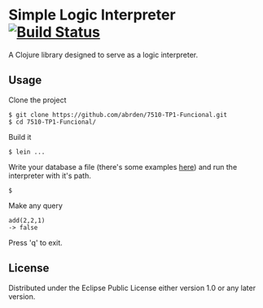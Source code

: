 # Simple Logic Interpreter [![Build Status](https://travis-ci.org/abrden/7510-TP1-Funcional.svg?branch=develop)](https://travis-ci.org/abrden/7510-TP1-Funcional)

A Clojure library designed to serve as a logic interpreter.

## Usage
Clone the project
```
$ git clone https://github.com/abrden/7510-TP1-Funcional.git
$ cd 7510-TP1-Funcional/
```
Build it
```
$ lein ...
```
Write your database a file (there's some examples [here](https://github.com/abrden/7510-TP1-Funcional/tree/master/test/files)) and run the interpreter with it's path.
```
$
```
Make any query
```
add(2,2,1)
-> false
```
Press 'q' to exit.

## License

Distributed under the Eclipse Public License either version 1.0 or any later version.
